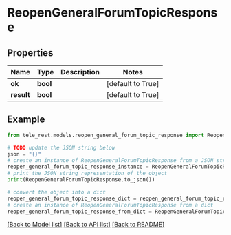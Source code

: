 # ReopenGeneralForumTopicResponse


## Properties

Name | Type | Description | Notes
------------ | ------------- | ------------- | -------------
**ok** | **bool** |  | [default to True]
**result** | **bool** |  | [default to True]

## Example

```python
from tele_rest.models.reopen_general_forum_topic_response import ReopenGeneralForumTopicResponse

# TODO update the JSON string below
json = "{}"
# create an instance of ReopenGeneralForumTopicResponse from a JSON string
reopen_general_forum_topic_response_instance = ReopenGeneralForumTopicResponse.from_json(json)
# print the JSON string representation of the object
print(ReopenGeneralForumTopicResponse.to_json())

# convert the object into a dict
reopen_general_forum_topic_response_dict = reopen_general_forum_topic_response_instance.to_dict()
# create an instance of ReopenGeneralForumTopicResponse from a dict
reopen_general_forum_topic_response_from_dict = ReopenGeneralForumTopicResponse.from_dict(reopen_general_forum_topic_response_dict)
```
[[Back to Model list]](../README.md#documentation-for-models) [[Back to API list]](../README.md#documentation-for-api-endpoints) [[Back to README]](../README.md)


